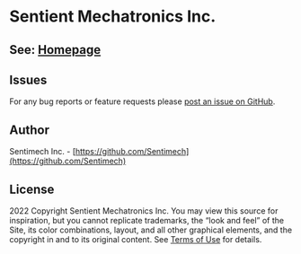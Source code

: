 Sentient Mechatronics Inc.
=
See: [Homepage](https://www.sentimech.com/)
-

Issues
------
For any bug reports or feature requests please
[post an issue on GitHub](https://github.com/SentiMech/sentimech.github.io/issues).

Author
------
Sentimech Inc. - [https://github.com/Sentimech](https://github.com/Sentimech)

License
-------
2022 Copyright Sentient Mechatronics Inc. You may view this source for inspiration, but you cannot replicate trademarks, the “look and feel” of the Site, its color combinations, layout, and all other graphical elements, and the copyright in and to its original content. See [Terms of Use](https://www.sentimech.com/terms-and-conditions.html) for details.
